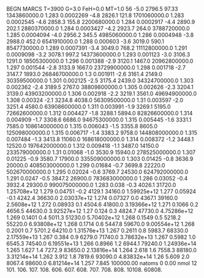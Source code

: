 BEGN
MARCS T=3900 G=3.0 FeH=0.0 MT=1.0
                  56
-5.0 2796.5 97.33 1343860000.0 1.283 0.0002269 
-4.8 2826.1 121.8 1701060000.0 1.283 0.0002545 
-4.6 2858.3 155.8 2200680000.0 1.284 0.0002917 
-4.4 2890.9 202.1 2880370000.0 1.284 0.0003427 
-4.2 2923.7 264.0 3788720000.0 1.285 0.0004094 
-4.0 2956.2 345.5 4985060000.0 1.286 0.0004948 
-3.8 2988.0 452.0 6541910000.0 1.288 0.000603 
-3.6 3019.0 590.1 8547730000.0 1.289 0.0007391 
-3.4 3049.0 768.2 11112800000.0 1.291 0.0009098 
-3.2 3078.1 997.2 14373600000.0 1.293 0.001123 
-3.0 3106.3 1291.0 18505300000.0 1.296 0.001388 
-2.9 3120.1 1467.0 20962800000.0 1.297 0.001544 
-2.8 3133.9 1667.0 23729900000.0 1.298 0.001718 
-2.7 3147.7 1893.0 26846700000.0 1.3 0.001911 
-2.6 3161.4 2149.0 30359500000.0 1.301 0.002125 
-2.5 3175.4 2439.0 34324700000.0 1.303 0.002362 
-2.4 3189.5 2767.0 38809800000.0 1.305 0.002626 
-2.3 3204.1 3139.0 43903200000.0 1.306 0.002918 
-2.2 3219.1 3561.0 49694900000.0 1.308 0.00324 
-2.1 3234.8 4038.0 56309500000.0 1.31 0.003597 
-2.0 3251.4 4580.0 63908600000.0 1.311 0.003991 
-1.9 3269.1 5195.0 72662600000.0 1.312 0.004427 
-1.8 3288.1 5894.0 82826600000.0 1.314 0.004909 
-1.7 3308.6 6686.0 94675300000.0 1.315 0.005445 
-1.6 3331.1 7585.0 108614000000.0 1.315 0.006043 
-1.5 3355.8 8605.0 125098000000.0 1.315 0.006717 
-1.4 3383.2 9758.0 144808000000.0 1.315 0.007484 
-1.3 3413.8 11060.0 168618000000.0 1.314 0.008372 
-1.2 3448.1 12520.0 197642000000.0 1.312 0.009418 
-1.1 3487.0 14150.0 233579000000.0 1.31 0.01068 
-1.0 3530.9 15940.0 278525000000.0 1.307 0.01225 
-0.9 3580.7 17900.0 335509000000.0 1.303 0.01425 
-0.8 3636.9 20000.0 408503000000.0 1.299 0.01684 
-0.7 3699.8 22220.0 502670000000.0 1.295 0.02024 
-0.6 3769.7 24530.0 624792000000.0 1.291 0.0247 
-0.5 3847.2 26900.0 783683000000.0 1.286 0.03052 
-0.4 3932.4 29300.0 990075000000.0 1.283 0.038 
-0.3 4026.1 31720.0 1.25708e+12 1.279 0.04751 
-0.2 4129.1 34160.0 1.59925e+12 1.277 0.05924 
-0.1 4242.4 36630.0 2.03037e+12 1.274 0.07327 
0.0 4367.1 39160.0 2.5608e+12 1.272 0.08933 
0.1 4504.6 41800.0 3.19366e+12 1.271 0.1066 
0.2 4656.5 44630.0 3.92527e+12 1.27 0.124 
0.3 4824.7 47730.0 4.75286e+12 1.269 0.1401 
0.4 5011.3 51230.0 5.70402e+12 1.268 0.1549 
0.5 5218.2 55220.0 6.93808e+12 1.268 0.1714 
0.6 5447.8 59670.0 9.00554e+12 1.268 0.2001 
0.7 5701.2 64210.0 1.31576e+13 1.267 0.2611 
0.8 5983.7 68330.0 2.17559e+13 1.267 0.384 
0.9 6279.0 71740.0 3.78632e+13 1.267 0.5982 
1.0 6545.3 74540.0 6.19551e+13 1.266 0.8966 
1.2 6944.1 79240.0 1.24936e+14 1.265 1.627 
1.4 7272.9 83650.0 2.13816e+14 1.264 2.618 
1.6 7558.3 88180.0 3.31214e+14 1.262 3.912 
1.8 7819.6 93090.0 4.83832e+14 1.26 5.609 
2.0 8067.4 98600.0 6.81214e+14 1.257 7.845 
100000.00
natoms              0      0.00
nmol          12
          101.         106.       107.      108.         606.        607.        608.
          707.         708.       808.    10108.       60808.
